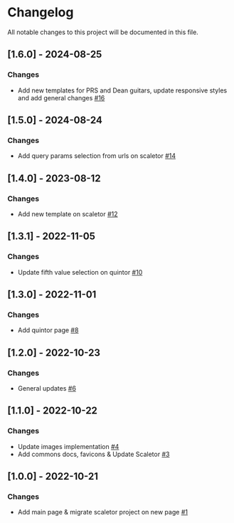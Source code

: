 # Changelog
All notable changes to this project will be documented in this file.

## [1.6.0] - 2024-08-25
### Changes
- Add new templates for PRS and Dean guitars, update responsive styles and add general changes [#16](https://github.com/fdrandolfi/composition-tools-frontend/pull/16)

## [1.5.0] - 2024-08-24
### Changes
- Add query params selection from urls on scaletor [#14](https://github.com/fdrandolfi/composition-tools-frontend/pull/14)

## [1.4.0] - 2023-08-12
### Changes
- Add new template on scaletor [#12](https://github.com/fdrandolfi/composition-tools-frontend/pull/12)

## [1.3.1] - 2022-11-05
### Changes
- Update fifth value selection on quintor [#10](https://github.com/fdrandolfi/composition-tools-frontend/pull/10)

## [1.3.0] - 2022-11-01
### Changes
- Add quintor page [#8](https://github.com/fdrandolfi/composition-tools-frontend/pull/8)

## [1.2.0] - 2022-10-23
### Changes
- General updates [#6](https://github.com/fdrandolfi/composition-tools-frontend/pull/6)

## [1.1.0] - 2022-10-22
### Changes
- Update images implementation [#4](https://github.com/fdrandolfi/composition-tools-frontend/pull/4)
- Add commons docs, favicons & Update Scaletor [#3](https://github.com/fdrandolfi/composition-tools-frontend/pull/3)

## [1.0.0] - 2022-10-21
### Changes
- Add main page & migrate scaletor project on new page [#1](https://github.com/fdrandolfi/composition-tools-frontend/pull/1)
